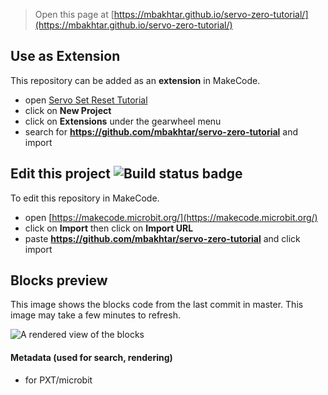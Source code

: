 
> Open this page at [https://mbakhtar.github.io/servo-zero-tutorial/](https://mbakhtar.github.io/servo-zero-tutorial/)

## Use as Extension

This repository can be added as an **extension** in MakeCode.

* open [Servo Set Reset Tutorial](https://makecode.microbit.org/#tutorial:github:mbakhtar/servo-zero-tutorial/servotutorial)
* click on **New Project**
* click on **Extensions** under the gearwheel menu
* search for **https://github.com/mbakhtar/servo-zero-tutorial** and import

## Edit this project ![Build status badge](https://github.com/mbakhtar/servo-zero-tutorial/workflows/MakeCode/badge.svg)

To edit this repository in MakeCode.

* open [https://makecode.microbit.org/](https://makecode.microbit.org/)
* click on **Import** then click on **Import URL**
* paste **https://github.com/mbakhtar/servo-zero-tutorial** and click import

## Blocks preview

This image shows the blocks code from the last commit in master.
This image may take a few minutes to refresh.

![A rendered view of the blocks](https://github.com/mbakhtar/servo-zero-tutorial/raw/master/.github/makecode/blocks.png)

#### Metadata (used for search, rendering)

* for PXT/microbit
<script src="https://makecode.com/gh-pages-embed.js"></script><script>makeCodeRender("{{ site.makecode.home_url }}", "{{ site.github.owner_name }}/{{ site.github.repository_name }}");</script>
